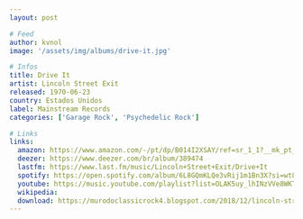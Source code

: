 ```yaml
---
layout: post

# Feed
author: kvnol
image: '/assets/img/albums/drive-it.jpg'

# Infos
title: Drive It
artist: Lincoln Street Exit
released: 1970-06-23
country: Estados Unidos
label: Mainstream Records
categories: ['Garage Rock', 'Psychedelic Rock']

# Links
links:
  amazon: https://www.amazon.com/-/pt/dp/B014I2XSAY/ref=sr_1_1?__mk_pt_BR=%C3%85M%C3%85%C5%BD%C3%95%C3%91&dchild=1&keywords=lincoln+street+exit+drive+it&qid=1616640835&s=music&sr=1-1
  deezer: https://www.deezer.com/br/album/389474
  lastfm: https://www.last.fm/music/Lincoln+Street+Exit/Drive+It
  spotify: https://open.spotify.com/album/6L8GQmKLQe3vRij1m1Bn3X?si=wt8xXEB9SPC4SIX-C0qJQg
  youtube: https://music.youtube.com/playlist?list=OLAK5uy_lhINzVVe8WKT75x2IqSODWMlbBg6uZJFE
  wikipedia:
  download: https://murodoclassicrock4.blogspot.com/2018/12/lincoln-street-exit-drive-it-1970.html
---
```

